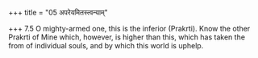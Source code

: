 +++
title = "05 अपरेयमितस्त्वन्याम्"

+++
7.5 O mighty-armed one, this is the inferior (Prakrti). Know the other
Prakrti of Mine which, however, is higher than this, which has taken the
from of individual souls, and by which this world is uphelp.
